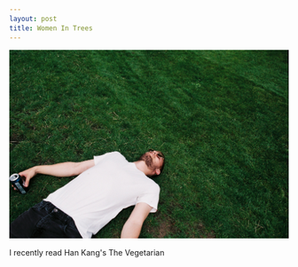 ```yaml
---
layout: post
title: Women In Trees 
---
```

![group photo](/images/C027484-R1-03-5.jpg)

I recently read Han Kang's The Vegetarian


